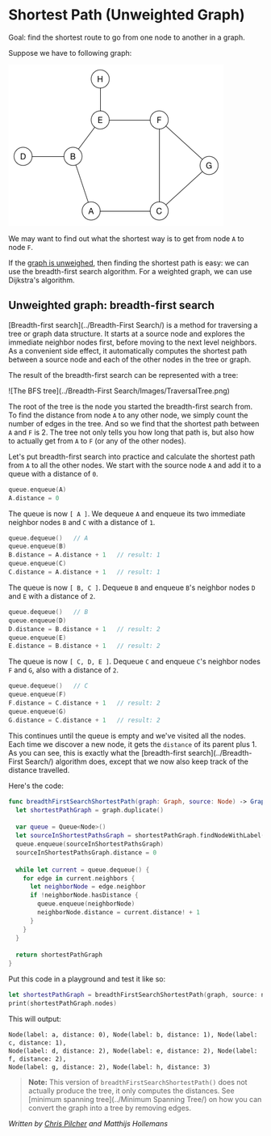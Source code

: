 # Shortest Path (Unweighted Graph)

Goal: find the shortest route to go from one node to another in a graph.

Suppose we have to following graph:

![Example graph](Images/Graph.png)

We may want to find out what the shortest way is to get from node `A` to node `F`.

If the [graph is unweighed](../Graph/), then finding the shortest path is easy: we can use the breadth-first search algorithm. For a weighted graph, we can use Dijkstra's algorithm.

## Unweighted graph: breadth-first search

[Breadth-first search](../Breadth-First Search/) is a method for traversing a tree or graph data structure. It starts at a source node and explores the immediate neighbor nodes first, before moving to the next level neighbors. As a convenient side effect, it automatically computes the shortest path between a source node and each of the other nodes in the tree or graph.

The result of the breadth-first search can be represented with a tree:

![The BFS tree](../Breadth-First Search/Images/TraversalTree.png)

The root of the tree is the node you started the breadth-first search from. To find the distance from node `A` to any other node, we simply count the number of edges in the tree. And so we find that the shortest path between `A` and `F` is 2. The tree not only tells you how long that path is, but also how to actually get from `A` to `F` (or any of the other nodes).

Let's put breadth-first search into practice and calculate the shortest path from `A` to all the other nodes. We start with the source node `A` and add it to a queue with a distance of `0`.

```swift
queue.enqueue(A)
A.distance = 0
```

The queue is now `[ A ]`. We dequeue `A` and enqueue its two immediate neighbor nodes `B` and `C` with a distance of `1`.

```swift
queue.dequeue()   // A
queue.enqueue(B)
B.distance = A.distance + 1   // result: 1
queue.enqueue(C)
C.distance = A.distance + 1   // result: 1
```

The queue is now `[ B, C ]`. Dequeue `B` and enqueue `B`'s neighbor nodes `D` and `E` with a distance of `2`.

```swift
queue.dequeue()   // B
queue.enqueue(D)
D.distance = B.distance + 1   // result: 2
queue.enqueue(E)
E.distance = B.distance + 1   // result: 2
```

The queue is now `[ C, D, E ]`. Dequeue `C` and enqueue `C`'s neighbor nodes `F` and `G`, also with a distance of `2`.

```swift
queue.dequeue()   // C
queue.enqueue(F)
F.distance = C.distance + 1   // result: 2
queue.enqueue(G)
G.distance = C.distance + 1   // result: 2
```

This continues until the queue is empty and we've visited all the nodes. Each time we discover a new node, it gets the `distance` of its parent plus 1. As you can see, this is exactly what the [breadth-first search](../Breadth-First Search/) algorithm does, except that we now also keep track of the distance travelled.

Here's the code:

```swift
func breadthFirstSearchShortestPath(graph: Graph, source: Node) -> Graph {
  let shortestPathGraph = graph.duplicate()

  var queue = Queue<Node>()
  let sourceInShortestPathsGraph = shortestPathGraph.findNodeWithLabel(source.label)
  queue.enqueue(sourceInShortestPathsGraph)
  sourceInShortestPathsGraph.distance = 0

  while let current = queue.dequeue() {
    for edge in current.neighbors {
      let neighborNode = edge.neighbor
      if !neighborNode.hasDistance {
        queue.enqueue(neighborNode)
        neighborNode.distance = current.distance! + 1
      }
    }
  }

  return shortestPathGraph
}
```

Put this code in a playground and test it like so:

```swift
let shortestPathGraph = breadthFirstSearchShortestPath(graph, source: nodeA)
print(shortestPathGraph.nodes)
```

This will output:

	Node(label: a, distance: 0), Node(label: b, distance: 1), Node(label: c, distance: 1),
	Node(label: d, distance: 2), Node(label: e, distance: 2), Node(label: f, distance: 2),
	Node(label: g, distance: 2), Node(label: h, distance: 3)

> **Note:** This version of `breadthFirstSearchShortestPath()` does not actually produce the tree, it only computes the distances. See [minimum spanning tree](../Minimum Spanning Tree/) on how you can convert the graph into a tree by removing edges.

*Written by [Chris Pilcher](https://github.com/chris-pilcher) and Matthijs Hollemans*

